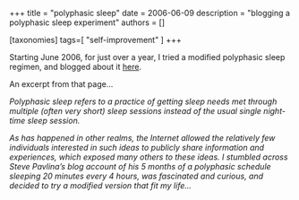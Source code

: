+++
title = "polyphasic sleep"
date = 2006-06-09
description = "blogging a polyphasic sleep experiment"
authors = []

[taxonomies]
tags=[ "self-improvement" ]
+++

Starting June 2006, for just over a year, I tried a modified polyphasic sleep regimen, and blogged about it [here](https://birkin.wordpress.com/polyphasic-sleep/).

An excerpt from that page...

_Polyphasic sleep refers to a practice of getting sleep needs met through multiple (often very short) sleep sessions instead of the usual single night-time sleep session._

_As has happened in other realms, the Internet allowed the relatively few individuals interested in such ideas to publicly share information and experiences, which exposed many others to these ideas. I stumbled across Steve Pavlina’s blog account of his 5 months of a polyphasic schedule sleeping 20 minutes every 4 hours, was fascinated and curious, and decided to try a modified version that fit my life..._
